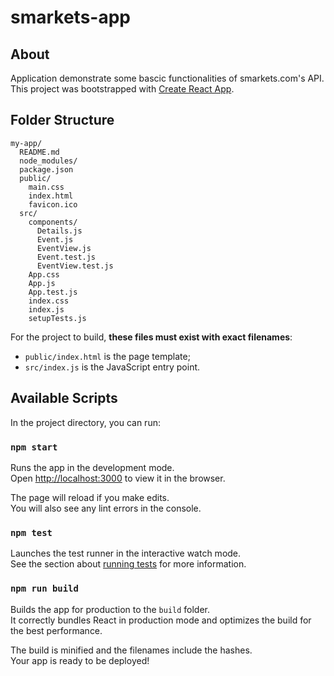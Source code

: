 # smarkets-app
## About
Application demonstrate some bascic functionalities of smarkets.com's API.
This project was bootstrapped with [Create React App](https://github.com/facebookincubator/create-react-app).

## Folder Structure

```
my-app/
  README.md
  node_modules/
  package.json
  public/
    main.css
    index.html
    favicon.ico
  src/
    components/
      Details.js
      Event.js
      EventView.js
      Event.test.js
      EventView.test.js
    App.css
    App.js
    App.test.js
    index.css
    index.js
    setupTests.js
```

For the project to build, **these files must exist with exact filenames**:

* `public/index.html` is the page template;
* `src/index.js` is the JavaScript entry point.

## Available Scripts

In the project directory, you can run:

### `npm start`

Runs the app in the development mode.<br>
Open [http://localhost:3000](http://localhost:3000) to view it in the browser.

The page will reload if you make edits.<br>
You will also see any lint errors in the console.

### `npm test`

Launches the test runner in the interactive watch mode.<br>
See the section about [running tests](#running-tests) for more information.

### `npm run build`

Builds the app for production to the `build` folder.<br>
It correctly bundles React in production mode and optimizes the build for the best performance.

The build is minified and the filenames include the hashes.<br>
Your app is ready to be deployed!


